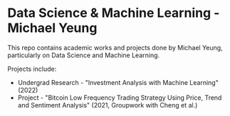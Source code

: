 # Data Science &amp; Machine Learning - Michael Yeung
This repo contains academic works and projects done by Michael Yeung, particularly on Data Science and Machine Learning.

Projects include:
- Undergrad Research - "Investment Analysis with Machine Learning" (2022)
- Project - "Bitcoin Low Frequency Trading Strategy Using Price, Trend and Sentiment Analysis" (2021, Groupwork with Cheng et al.)
